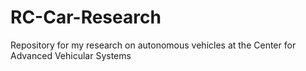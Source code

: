 # RC-Car-Research
Repository for my research on autonomous vehicles at the Center for Advanced Vehicular Systems
